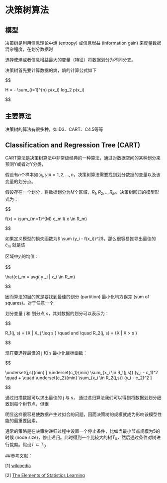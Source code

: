 # 决策树算法



## 模型



决策树是利用信息理论中熵 (entropy) 或信息增益 (information gain) 来度量数据混杂程度，在划分数据时

选择使熵或者信息增益最大的变量（特征）将数据划分为不同分支。



决策树首先要计算数据的熵，熵的计算公式如下



$$

H = - \sum_{i=1}^{n} p(x_i) log_2 p(x_i) 

$$



## 主要算法

决策树的算法有很多种，如ID3、CART、C4.5等等



## Classification and Regression Tree (CART)

CART算法是决策树算法中非常级经典的一种算法，通过对数据空间的某种划分来预测Y或者对Y分类，

假设有$n$个样本如$(x_i, y_i) i=1,2,...,n$，决策树算法需要找到划分数据的变量以及该变量的划分点。

假设存在一个划分，将数据划分为$M$个区域，$R_1,R_2,..,R_M$，决策树回归的模型形式为：



$$

f(x) = \sum_{m=1}^{M} c_m I( x \in R_m)

$$



如果定义模型的损失函数为$ \sum (y_i - f(x_i))^2$，那么很容易推导出最佳的 $\hat{c}_m$ 就是该

区域中$y_i$的均值：



$$

\hat{c}_m = avg( y _i | x_i \in R_m)

$$



因而算法的目的就是要找到最佳的划分 (partition) 最小化均方误差 (sum of squares)。对于任意一个

划分变量 j 和 划分点 s，其对数据的划分可以表示为：



$$

R_1(j, s) = \{X | X_j \leq s \} \quad and \quad R_2(j, s) = \{X  | X >  s  \}

$$



现在要选择最佳的 j 和 s 最小化目标函数：



$$

\underset{j,s}{min} [  \underset{c_1}{min} \sum_{x_i \in R_1(j,s)} (y_i - c_1)^2  \quad + \quad \underset{c_2}{min} \sum_{x_i \in R_2(j,s)} (y_i - c_2)^2 ]

$$



通过扫描数据可以求出最佳的 j 与 s， 通过递归算法我们可以得到将数据划划分细致到每个树节点，但很

明显这样很容易使数据产生过拟合的问题，因而决策树的规模就成为影响该模型性能的最重要因素。



通常的策略是在决策树递归过程中设置一个停止条件，比如当最小节点规模为5的时候 (node size)，停止递归。此时得到一个比较大的树$T_0$，然后通过条件对树进行裁剪。假设$T \subset T_0$








##参考文献：

[1] [wikipedia](https://en.wikipedia.org/wiki/Decision_tree_learning)

[2] [The Elements of Statistics Learning]()
